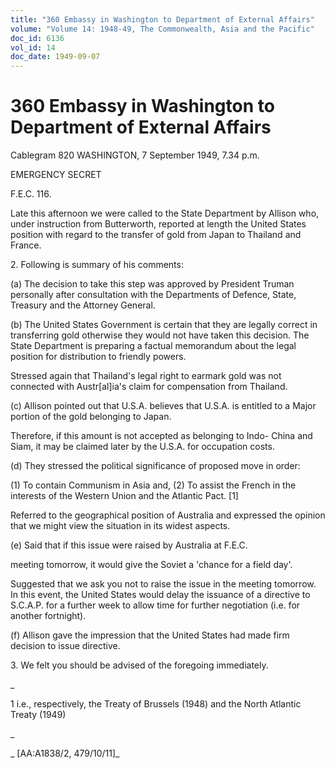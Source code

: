 ```yaml
---
title: "360 Embassy in Washington to Department of External Affairs"
volume: "Volume 14: 1948-49, The Commonwealth, Asia and the Pacific"
doc_id: 6136
vol_id: 14
doc_date: 1949-09-07
---
```


# 360 Embassy in Washington to Department of External Affairs

Cablegram 820 WASHINGTON, 7 September 1949, 7.34 p.m.

EMERGENCY SECRET

F.E.C. 116.

Late this afternoon we were called to the State Department by Allison who, under instruction from Butterworth, reported at length the United States position with regard to the transfer of gold from Japan to Thailand and France.

2\. Following is summary of his comments:

(a) The decision to take this step was approved by President Truman personally after consultation with the Departments of Defence, State, Treasury and the Attorney General.

(b) The United States Government is certain that they are legally correct in transferring gold otherwise they would not have taken this decision. The State Department is preparing a factual memorandum about the legal position for distribution to friendly powers.

Stressed again that Thailand's legal right to earmark gold was not connected with Austr[al]ia's claim for compensation from Thailand.

(c) Allison pointed out that U.S.A. believes that U.S.A. is entitled to a Major portion of the gold belonging to Japan.

Therefore, if this amount is not accepted as belonging to Indo- China and Siam, it may be claimed later by the U.S.A. for occupation costs.

(d) They stressed the political significance of proposed move in order:

(1) To contain Communism in Asia and, (2) To assist the French in the interests of the Western Union and the Atlantic Pact. [1]

Referred to the geographical position of Australia and expressed the opinion that we might view the situation in its widest aspects.

(e) Said that if this issue were raised by Australia at F.E.C.

meeting tomorrow, it would give the Soviet a 'chance for a field day'.

Suggested that we ask you not to raise the issue in the meeting tomorrow. In this event, the United States would delay the issuance of a directive to S.C.A.P. for a further week to allow time for further negotiation (i.e. for another fortnight).

(f) Allison gave the impression that the United States had made firm decision to issue directive.

3\. We felt you should be advised of the foregoing immediately.

_

1 i.e., respectively, the Treaty of Brussels (1948) and the North Atlantic Treaty (1949)

_

_ [AA:A1838/2, 479/10/11]_
